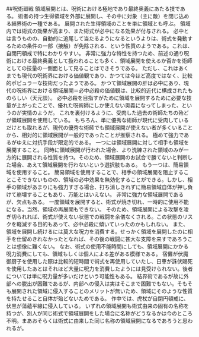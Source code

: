 ##呪術廻戦
領域展開とは、呪術における極地であり最終奥義にあたる技である。
術者の持つ生得領域を外部に展開し、その中に対象（主に敵）を閉じ込める結界術の一種である。
展開された生得領域のことを単に領域とも呼ぶ。
領域内では術式の効果が高まり、また術式が必中になる効果が付与される。
必中とは言うものの、自動的に追尾して当たるようになるというよりは、術式を発動するための条件の一部（接触）が免除される、という性質のようである。これは、自閉円頓戒で特にわかりやすい。
非常に強力な特性を持つため、前述の通り呪術における最終奥義として扱われることも多く、領域展開を使えるか否かを術師としての技量の一側面として見ることはできそうである。
ただし、これはあくまでも現代の呪術界における価値観であり、かつては今ほど高度ではなく、比較的ポピュラーな技術だったようである。
かつて領域展開の肝は必中にあり、現代の呪術界における領域展開＝必中必殺の価値観は、比較的近代に構成されたものらしい（天元談）。
必中必殺を目指すがために領域を展開するために必要な技量が上がったことで、優れた呪術師にしか使えない奥義になってしまった、というのが実情のようだ。
これを裏付けるように、受肉した過去の術師たちの殆どが領域展開を使用している。
もちろん、単に優秀な術師が現代に受肉しているだけとも取れるが、現代の優秀な術師でも領域展開が使えない者が多くいることから、相対的に領域展開が一般的であったことが推察される。
極めて強力であるがゆえに対抗手段が限定的である。
一つには領域展開に対して相手も領域を展開すること。
同時に領域展開が行われた場合、より洗練された領域のみが一方的に展開される性質を持つ。そのため、領域展開のお試合で勝てないと判断した場合、あえて領域展開を行わないという選択肢もある。
もう一つは、簡易領域を使用すること。
簡易領域を使用することで、相手の領域展開を阻止することこそできないものの、領域の必中効果を無効化することができる。しかし、相手の領域があまりにも強力すぎる場合、打ち消しきれずに簡易領域自体が押し負けて崩壊することもあり、万能とはいえない。
非常に強力な領域展開であるが、欠点もある。
一度領域を展開すると、術式が焼き切れ、一時的に使用不能になる。当然、領域の再展開もできない。
そのため、領域展開による攻撃を凌ぎ切られれば、術式が使えない状態での戦闘を余儀なくされる。この状態のリスクを軽減する目的もあって、必中必殺に傾いていったのかもしれない。
また、領域を展開し続けるには莫大な呪力を消費する。せっかく領域を展開したのに相手を仕留めきれなかったとなれば、その後の戦闘に甚大な支障を来すであろうことは想像に難くない。
なお、術式の使用不能時間にしても、領域展開にかかる呪力消費にしても、領域もしくは個人による差がある模様である。
宿儺が伏魔御厨子を使用した際は比較的短時間で術式を再使用していたし、日車が誅伏賜死を使用したあとはそれほど大量に呪力を消費したようには見受けられない。後者については単に呪力量が多いだけという可能性もある。
結界術であるが故に外部への脱出が困難であるが、内部への侵入は実はそこまで困難でもない。そもそも展開された領域に侵入することのメリットが無いため、領域にそのような性質を持たせること自体が殆どないためである。
作中では、虎杖が自閉円頓戒に、伏黒が蕩蘊平線に侵入している。
いずれの領域展開も術式由来の固有の名称を持つが、別人が同じ術式で領域展開をした場合に名称がどうなるかは今のところ不明。まあおそらくは術式に由来した同じ名称の領域展開になるであろうと思われるが。
